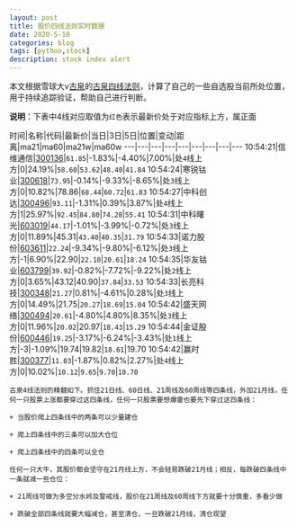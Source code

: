 ```yaml
---
layout: post
title: 股价四线法则实时数据
date: 2020-5-10
categories: blog
tags: [python,stock]
description: stock index alert
---
```



本文根据雪球大v[古泉](https://xueqiu.com/u/7148646888)的[古泉四线法则](https://xueqiu.com/7148646888/130498192)，计算了自己的一些自选股当前所处位置，用于持续追踪验证，帮助自己进行判断。

**说明**：下表中4线对应取值为`红色`表示最新价处于对应指标上方，属正面

时间|名称|代码|最新价|当日|3日|5日|位置|变动|距离|ma21|ma60|ma21w|ma60w
---|---|---|---|---|---|---|---|---
10:54:21|信维通信|[300136](https://xueqiu.com/S/SZ300136)|`61.85`|-1.83%|-4.40%|7.00%|处`4`线上方|0|24.19%|`58.60`|`53.62`|`48.40`|`41.84`
10:54:24|寒锐钴业|[300618](https://xueqiu.com/S/SZ300618)|`73.95`|-0.14%|-9.33%|-8.65%|处`3`线上方|0|10.82%|78.86|`68.44`|`60.72`|`61.83`
10:54:27|中科创达|[300496](https://xueqiu.com/S/SZ300496)|`93.11`|-1.31%|0.39%|3.87%|处`4`线上方|1|25.97%|`92.45`|`84.80`|`74.28`|`55.41`
10:54:31|中科曙光|[603019](https://xueqiu.com/S/SH603019)|`44.17`|-1.01%|-3.99%|-0.72%|处`3`线上方|0|11.89%|45.31|`43.40`|`40.35`|`31.79`
10:54:33|诺力股份|[603611](https://xueqiu.com/S/SH603611)|`22.24`|-9.34%|-9.80%|-6.12%|处`3`线上方|-1|6.90%|22.90|`22.10`|`20.61`|`18.24`
10:54:35|华友钴业|[603799](https://xueqiu.com/S/SH603799)|`39.92`|-0.82%|-7.72%|-9.22%|处`2`线上方|0|3.65%|43.12|40.90|`37.84`|`33.53`
10:54:33|长亮科技|[300348](https://xueqiu.com/S/SZ300348)|`21.27`|0.81%|-4.61%|0.28%|处`3`线上方|0|14.49%|21.75|`20.27`|`18.69`|`15.04`
10:54:42|盛天网络|[300494](https://xueqiu.com/S/SZ300494)|`20.61`|-4.80%|4.80%|8.35%|处`3`线上方|0|11.96%|`20.02`|20.97|`18.43`|`15.29`
10:54:44|金证股份|[600446](https://xueqiu.com/S/SH600446)|`19.25`|-3.17%|-6.24%|-3.43%|处`1`线上方|-3|-1.09%|19.74|19.82|`18.61`|19.70
10:54:42|赢时胜|[300377](https://xueqiu.com/S/SZ300377)|`11.03`|-1.87%|0.82%|2.27%|处`4`线上方|0|10.02%|`10.12`|`9.65`|`9.70`|`10.70`

```
古泉4线法则的精髓如下。抓住21日线、60日线、21周线及60周线等四条线，外加21月线，任何一只股票上涨都要穿过这四条线，任何一只股票要想爆雷也要先下穿过这四条线：

+ 当股价爬上四条线中的两条可以少量建仓

+ 爬上四条线中的三条可以加大仓位

+ 爬上四条线中的四条可以全仓

任何一只大牛，其股价都会坚守在21月线上方，不会轻易跌破21月线；相反，每跌破四条线中一条就减一些仓位：

+ 21周线可做为多空分水岭及警戒线，股价在21周线及60周线下方就要十分慎重，多看少做

+ 跌破全部四条线就要大幅减仓，甚至清仓，一旦跌破21月线，清仓观望
```